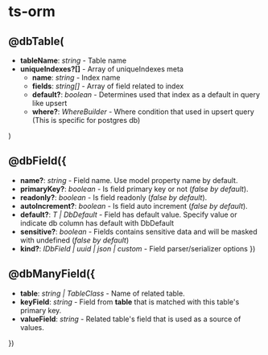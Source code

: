 # ts-orm

## @dbTable(
  * **tableName**: *string* - Table name
  * **uniqueIndexes?[]** - Array of uniqueIndexes meta
    * **name**: *string* - Index name
    * **fields**: *string[]* - Array of field related to index
    * **default?**: *boolean* - Determines used that index as a default in query like upsert
    * **where?**: *WhereBuilder* - Where condition that used in upsert query (This is specific for postgres db)

)

## @dbField({
  * **name?**: *string* - Field name. Use model property name by default.
  * **primaryKey?**: *boolean* - Is field primary key or not (*false by default*).
  * **readonly?**: *boolean* - Is field readonly (*false by default*).
  * **autoIncrement?**: *boolean* - Is field auto increment (*false by default*).
  * **default?**: *T | DbDefault* - Field has default value. Specify value or indicate db column has default with DbDefault
  * **sensitive?**: *boolean* - Fields contains sensitive data and will be masked with undefined (*false by default*)
  * **kind?**: *IDbField | uuid | json | custom* - Field parser/serializer options
})

## @dbManyField({
  * **table**: *string | TableClass* - Name of related table.
  * **keyField**: *string* - Field from **table** that is matched with this table's primary key.
  * **valueField**: *string* - Related table's field that is used as a source of values.

})

